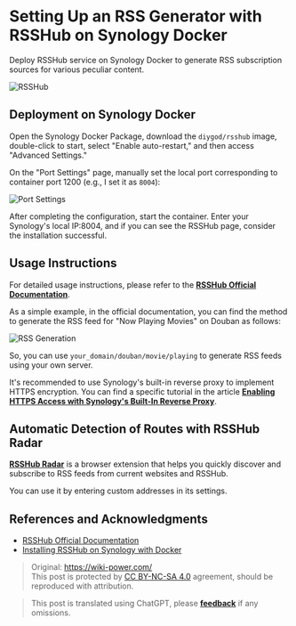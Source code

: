 # Setting Up an RSS Generator with RSSHub on Synology Docker

Deploy RSSHub service on Synology Docker to generate RSS subscription sources for various peculiar content.

![RSSHub](https://media.wiki-power.com/img/20210504105215.png)

## Deployment on Synology Docker

Open the Synology Docker Package, download the `diygod/rsshub` image, double-click to start, select "Enable auto-restart," and then access "Advanced Settings."

On the "Port Settings" page, manually set the local port corresponding to container port 1200 (e.g., I set it as `8004`):

![Port Settings](https://media.wiki-power.com/img/20210504085806.png)

After completing the configuration, start the container. Enter your Synology's local IP:8004, and if you can see the RSSHub page, consider the installation successful.

## Usage Instructions

For detailed usage instructions, please refer to the [**RSSHub Official Documentation**](https://docs.rsshub.app/).

As a simple example, in the official documentation, you can find the method to generate the RSS feed for "Now Playing Movies" on Douban as follows:

![RSS Generation](https://media.wiki-power.com/img/20210504104630.png)

So, you can use `your_domain/douban/movie/playing` to generate RSS feeds using your own server.

It's recommended to use Synology's built-in reverse proxy to implement HTTPS encryption. You can find a specific tutorial in the article [**Enabling HTTPS Access with Synology's Built-In Reverse Proxy**](https://wiki-power.com/%E7%94%A8%E7%BE%A4%E6%99%96%E8%87%AA%E5%B8%A6%E5%8F%8D%E5%90%91%E4%BB%A3%E7%90%86%E5%AE%9E%E7%8E%B0HTTPS%E8%AE%BF%E9%97%AE).

## Automatic Detection of Routes with RSSHub Radar

[**RSSHub Radar**](https://github.com/DIYgod/RSSHub-Radar) is a browser extension that helps you quickly discover and subscribe to RSS feeds from current websites and RSSHub.

You can use it by entering custom addresses in its settings.

## References and Acknowledgments

- [RSSHub Official Documentation](https://docs.rsshub.app/)
- [Installing RSSHub on Synology with Docker](https://immwind.com/use-docker-install-rsshub-in-synology)

> Original: <https://wiki-power.com/>  
> This post is protected by [CC BY-NC-SA 4.0](https://creativecommons.org/licenses/by/4.0/deed.en) agreement, should be reproduced with attribution.

> This post is translated using ChatGPT, please [**feedback**](https://github.com/linyuxuanlin/Wiki_MkDocs/issues/new) if any omissions.
